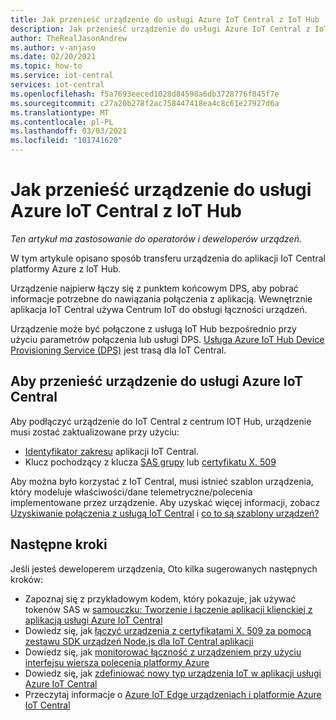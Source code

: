 ```yaml
---
title: Jak przenieść urządzenie do usługi Azure IoT Central z IoT Hub
description: Jak przenieść urządzenie do usługi Azure IoT Central z IoT Hub
author: TheRealJasonAndrew
ms.author: v-anjaso
ms.date: 02/20/2021
ms.topic: how-to
ms.service: iot-central
services: iot-central
ms.openlocfilehash: f5a7693eeced1028d84598a6db3728776f845f7e
ms.sourcegitcommit: c27a20b278f2ac758447418ea4c8c61e27927d6a
ms.translationtype: MT
ms.contentlocale: pl-PL
ms.lasthandoff: 03/03/2021
ms.locfileid: "101741620"
---
```

# <a name="how-to-transfer-a-device-to-azure-iot-central-from-iot-hub"></a>Jak przenieść urządzenie do usługi Azure IoT Central z IoT Hub

*Ten artykuł ma zastosowanie do operatorów i deweloperów urządzeń.*  

W tym artykule opisano sposób transferu urządzenia do aplikacji IoT Central platformy Azure z IoT Hub. 

Urządzenie najpierw łączy się z punktem końcowym DPS, aby pobrać informacje potrzebne do nawiązania połączenia z aplikacją. Wewnętrznie aplikacja IoT Central używa Centrum IoT do obsługi łączności urządzeń.  

Urządzenie może być połączone z usługą IoT Hub bezpośrednio przy użyciu parametrów połączenia lub usługi DPS. [Usługa Azure IoT Hub Device Provisioning Service (DPS)](../../iot-dps/about-iot-dps.md) jest trasą dla IoT Central.

## <a name="to-move-the-device-to-azure-iot-central"></a>Aby przenieść urządzenie do usługi Azure IoT Central

Aby podłączyć urządzenie do IoT Central z centrum IOT Hub, urządzenie musi zostać zaktualizowane przy użyciu:

* [Identyfikator zakresu](../../iot-dps/concepts-service.md) aplikacji IoT Central.
* Klucz pochodzący z klucza [SAS grupy](concepts-get-connected.md) lub [certyfikatu X. 509](../../iot-hub/iot-hub-x509ca-overview.md)

Aby można było korzystać z IoT Central, musi istnieć szablon urządzenia, który modeluje właściwości/dane telemetryczne/polecenia implementowane przez urządzenie. Aby uzyskać więcej informacji, zobacz [Uzyskiwanie połączenia z usługą IoT Central](concepts-get-connected.md) i [co to są szablony urządzeń?](concepts-device-templates.md)

## <a name="next-steps"></a>Następne kroki

Jeśli jesteś deweloperem urządzenia, Oto kilka sugerowanych następnych kroków:

- Zapoznaj się z przykładowym kodem, który pokazuje, jak używać tokenów SAS w [samouczku: Tworzenie i łączenie aplikacji klienckiej z aplikacją usługi Azure IoT Central](tutorial-connect-device.md)
- Dowiedz się, jak [łączyć urządzenia z certyfikatami X. 509 za pomocą zestawu SDK urządzeń Node.js dla IoT Central aplikacji](how-to-connect-devices-x509.md)
- Dowiedz się, jak [monitorować łączność z urządzeniem przy użyciu interfejsu wiersza polecenia platformy Azure](./howto-monitor-devices-azure-cli.md)
- Dowiedz się, jak [zdefiniować nowy typ urządzenia IoT w aplikacji usługi Azure IoT Central](./howto-set-up-template.md)
- Przeczytaj informacje o [Azure IoT Edge urządzeniach i platformie Azure IoT Central](./concepts-iot-edge.md)